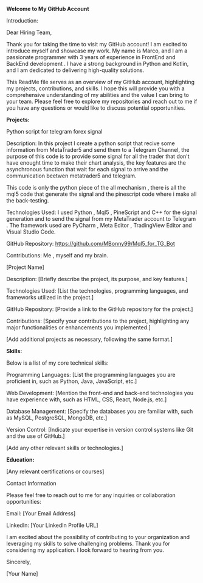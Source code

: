**Welcome to My GitHub Account**

Introduction:

Dear Hiring Team,

Thank you for taking the time to visit my GitHub account! I am excited to introduce myself and showcase my work. My name is Marco, and I am a passionate programmer with 3 years of experience in FrontEnd and BackEnd development . I have a strong background in Python and Kotlin, and I am dedicated to delivering high-quality solutions.

This ReadMe file serves as an overview of my GitHub account, highlighting my projects, contributions, and skills. I hope this will provide you with a comprehensive understanding of my abilities and the value I can bring to your team. Please feel free to explore my repositories and reach out to me if you have any questions or would like to discuss potential opportunities.

**Projects:**

Python script for telegram forex signal

Description: In this project I create a python script that recive some information from MetaTrader5 and send them to a Telegram Channel, the purpose of this code is to provide some signal for all the trader that don't have enought time to make their chart analysis, the key features are the asynchronous function that wait for each signal to arrive and the communication beetwen metatrader5 and telegram.

This code is only the python piece of the all mechanism , there is all the mql5 code that generate the signal and the pinescript code where i make all the back-testing.


Technologies Used: I used Python , Mql5 , PineScript and C++ for the signal generation and to send the signal from my MetaTrader account to Telegram . The framework used are PyCharm , Meta Editor , TradingView Editor and Visual Studio Code.

GitHub Repository: https://github.com/MBonny99/Mql5_for_TG_Bot

Contributions: Me , myself and my brain.


[Project Name]

Description: [Briefly describe the project, its purpose, and key features.]

Technologies Used: [List the technologies, programming languages, and frameworks utilized in the project.]

GitHub Repository: [Provide a link to the GitHub repository for the project.]

Contributions: [Specify your contributions to the project, highlighting any major functionalities or enhancements you implemented.]

[Add additional projects as necessary, following the same format.]


**Skills:**

Below is a list of my core technical skills:

Programming Languages: [List the programming languages you are proficient in, such as Python, Java, JavaScript, etc.]

Web Development: [Mention the front-end and back-end technologies you have experience with, such as HTML, CSS, React, Node.js, etc.]

Database Management: [Specify the databases you are familiar with, such as MySQL, PostgreSQL, MongoDB, etc.]

Version Control: [Indicate your expertise in version control systems like Git and the use of GitHub.]

[Add any other relevant skills or technologies.]


**Education:**

[Any relevant certifications or courses]

Contact Information

Please feel free to reach out to me for any inquiries or collaboration opportunities:

Email: [Your Email Address]

LinkedIn: [Your LinkedIn Profile URL]

I am excited about the possibility of contributing to your organization and leveraging my skills to solve challenging problems. Thank you for considering my application. I look forward to hearing from you.

Sincerely,

[Your Name]
